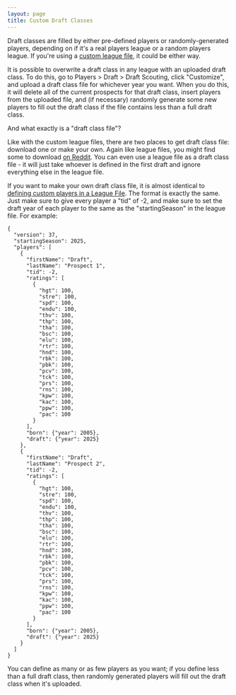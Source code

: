 ```yaml
---
layout: page
title: Custom Draft Classes
---
```

Draft classes are filled by either pre-defined players or randomly-generated players, depending on if it's a real players league or a random players league. If you're using a [custom league file](/manual/customization/), it could be either way.

It is possible to overwrite a draft class in any league with an uploaded draft class. To do this, go to Players > Draft > Draft Scouting, click "Customize", and upload a draft class file for whichever year you want. When you do this, it will delete all of the current prospects for that draft class, insert players from the uploaded file, and (if necessary) randomly generate some new players to fill out the draft class if the file contains less than a full draft class.

And what exactly is a "draft class file"?

Like with the custom league files, there are two places to get draft class file: download one or make your own. Again like league files, you might find some to download [on Reddit](http://www.reddit.com/r/Football_GM/). You can even use a league file as a draft class file - it will just take whoever is defined in the first draft and ignore everything else in the league file.


If you want to make your own draft class file, it is almost identical to [defining custom players in a League File](/manual/customization/players/). The format is exactly the same. Just make sure to give every player a "tid" of -2, and make sure to set the draft year of each player to the same as the "startingSeason" in the league file. For example:

    {
      "version": 37,
      "startingSeason": 2025,
      "players": [
        {
          "firstName": "Draft",
          "lastName": "Prospect 1",
          "tid": -2,
          "ratings": [
            {
              "hgt": 100,
              "stre": 100,
              "spd": 100,
              "endu": 100,
              "thv": 100,
              "thp": 100,
              "tha": 100,
              "bsc": 100,
              "elu": 100,
              "rtr": 100,
              "hnd": 100,
              "rbk": 100,
              "pbk": 100,
              "pcv": 100,
              "tck": 100,
              "prs": 100,
              "rns": 100,
              "kpw": 100,
              "kac": 100,
              "ppw": 100,
              "pac": 100
            }
          ],
          "born": {"year": 2005},
          "draft": {"year": 2025}
        },
        {
          "firstName": "Draft",
          "lastName": "Prospect 2",
          "tid": -2,
          "ratings": [
            {
              "hgt": 100,
              "stre": 100,
              "spd": 100,
              "endu": 100,
              "thv": 100,
              "thp": 100,
              "tha": 100,
              "bsc": 100,
              "elu": 100,
              "rtr": 100,
              "hnd": 100,
              "rbk": 100,
              "pbk": 100,
              "pcv": 100,
              "tck": 100,
              "prs": 100,
              "rns": 100,
              "kpw": 100,
              "kac": 100,
              "ppw": 100,
              "pac": 100
            }
          ],
          "born": {"year": 2005},
          "draft": {"year": 2025}
        }
      ]
    }

You can define as many or as few players as you want; if you define less than a full draft class, then randomly generated players will fill out the draft class when it's uploaded.

